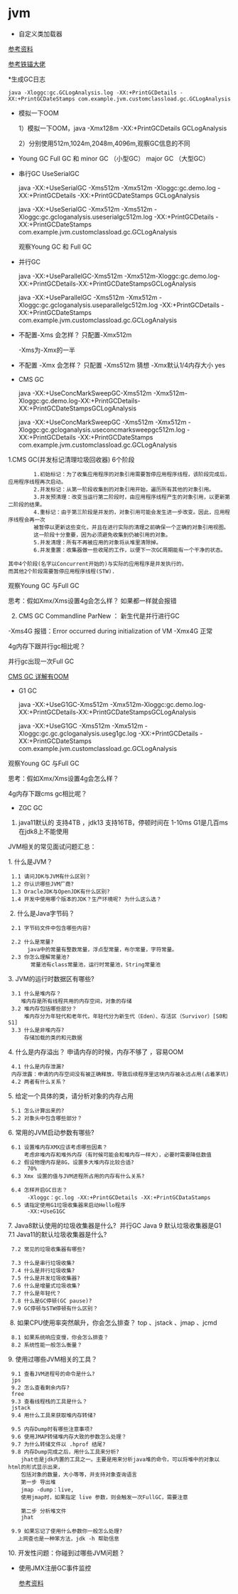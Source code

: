 # jvm
 * 自定义类加载器
 
 [参考资料](https://github.com/MarcusJiang1306/JAVA-000)
 
 [参考铁锚大佬](https://github.com/renfufei/JAVA-000)
 
 
 *生成GC日志
  
    java -Xloggc:gc.GCLogAnalysis.log -XX:+PrintGCDetails -XX:+PrintGCDateStamps com.example.jvm.customclassload.gc.GCLogAnalysis
  
 * 模拟一下OOM
  
     1）模拟一下OOM，java -Xmx128m -XX:+PrintGCDetails GCLogAnalysis
     
     2）分别使用512m,1024m,2048m,4096m,观察GC信息的不同
     
 *  Young GC  Full GC 和 minor GC （小型GC）  major GC （大型GC）
 
 * 串行GC UseSerialGC
 
 
    java -XX:+UseSerialGC -Xms512m -Xmx512m -Xloggc:gc.demo.log -XX:+PrintGCDetails -XX:+PrintGCDateStamps GCLogAnalysis
    
    java -XX:+UseSerialGC -Xmx512m -Xms512m -Xloggc:gc.gcloganalysis.useserialgc512m.log -XX:+PrintGCDetails -XX:+PrintGCDateStamps com.example.jvm.customclassload.gc.GCLogAnalysis

   观察Young GC 和 Full GC
   
 * 并行GC
 
 
      java -XX:+UseParallelGC-Xms512m -Xmx512m-Xloggc:gc.demo.log-XX:+PrintGCDetails-XX:+PrintGCDateStampsGCLogAnalysis
      
      java -XX:+UseParallelGC -Xms512m -Xmx512m -Xloggc:gc.gcloganalysis.useparallelgc512m.log -XX:+PrintGCDetails -XX:+PrintGCDateStamps com.example.jvm.customclassload.gc.GCLogAnalysis
      
      
 * 不配置-Xms 会怎样？ 只配置-Xmx512m
    
    -Xms为-Xmx的一半
 * 不配置 -Xmx 会怎样？ 只配置 -Xms512m
   猜想 -Xmx默认1/4内存大小
     yes
 
 * CMS GC      
 
 
    java -XX:+UseConcMarkSweepGC-Xms512m -Xmx512m-Xloggc:gc.demo.log-XX:+PrintGCDetails-XX:+PrintGCDateStampsGCLogAnalysis   
     
    java -XX:+UseConcMarkSweepGC -Xms512m -Xmx512m -Xloggc:gc.gcloganalysis.useconcmarksweepgc512m.log -XX:+PrintGCDetails -XX:+PrintGCDateStamps com.example.jvm.customclassload.gc.GCLogAnalysis
    
    
  1.CMS GC(并发标记清理垃圾回收器) 6个阶段
  
  
            1.初始标记：为了收集应用程序的对象引用需要暂停应用程序线程，该阶段完成后，应用程序线程再次启动。
            2.并发标记：从第一阶段收集到的对象引用开始，遍历所有其他的对象引用。
            3.并发预清理：改变当运行第二阶段时，由应用程序线程产生的对象引用，以更新第二阶段的结果。
            4.重标记：由于第三阶段是并发的，对象引用可能会发生进一步改变。因此，应用程序线程会再一次
            被暂停以更新这些变化，并且在进行实际的清理之前确保一个正确的对象引用视图。
            这一阶段十分重要，因为必须避免收集到仍被引用的对象。
            5.并发清理：所有不再被应用的对象将从堆里清除掉。
            6.并发重置：收集器做一些收尾的工作，以便下一次GC周期能有一个干净的状态。
    
    其中4个阶段(名字以Concurrent开始的)与实际的应用程序是并发执行的，
    而其他2个阶段需要暂停应用程序线程(STW).
  
      
 
 观察Young GC 与Full GC
 
 思考：假如Xmx/Xms设置4g会怎么样？  如果都一样就会报错 
 
 2. CMS GC Commandline
   ParNew ： 新生代是并行进行GC
   
    
 -Xms4G 报错：Error occurred during initialization of VM
 -Xmx4G 正常
 
 4g内存下跟并行gc相比呢？
 
  并行gc出现一次Full GC 
  
  [CMS GC 详解有OOM](https://www.jianshu.com/p/d6dc357b7770)
  
  
 * G1 GC 
 
 
    java -XX:+UseG1GC-Xms512m -Xmx512m-Xloggc:gc.demo.log-XX:+PrintGCDetails-XX:+PrintGCDateStampsGCLogAnalysis
    
    java -XX:+UseG1GC -Xms512m -Xmx512m -Xloggc:gc.gc.gcloganalysis.useg1gc.log -XX:+PrintGCDetails -XX:+PrintGCDateStamps com.example.jvm.customclassload.gc.GCLogAnalysis
    
    
 观察Young GC 与Full GC
    
 思考：假如Xmx/Xms设置4g会怎么样？
    
 4g内存下跟cms gc相比呢？ 
 
 
 * ZGC GC 
  1. java11默认的 支持4TB ，jdk13 支持16TB，停顿时间在 1-10ms G1是几百ms 在jdk8上不能使用
 
 
 
 JVM相关的常见面试问题汇总：
 
 1. 什么是JVM？ 
 
     1.1 请问JDK与JVM有什么区别？ 
     1.2 你认识哪些JVM厂商? 
     1.3 OracleJDK与OpenJDK有什么区别? 
     1.4 开发中使用哪个版本的JDK？生产环境呢? 为什么这么选？
 
  2. 什么是Java字节码？ 
 
     2.1 字节码文件中包含哪些内容? 
     
     2.2 什么是常量? 
          java中的常量有整数常量，浮点型常量，布尔常量，字符常量。
     2.3 你怎么理解常量池?
           常量池有class常量池，运行时常量池，String常量池 
 
 3. JVM的运行时数据区有哪些? 
 
     3.1 什么是堆内存？
        堆内存是所有线程共用的内存空间，对象的存储
     3.2 堆内存包括哪些部分？ 
         堆内存分为年轻代和老年代，年轻代分为新生代（Eden）、存活区（Survivor）[S0和S1]
     3.3 什么是非堆内存? 
         存储加载的类的和元数据
          
 4. 什么是内存溢出？
     申请内存的时候，内存不够了 ，容易OOM
 
     4.1 什么是内存泄漏? 
     内存泄露：申请的内存空间没有被正确释放，导致后续程序里这块内存被永远占用(占着茅坑)
     4.2 两者有什么关系？ 
 5. 给定一个具体的类，请分析对象的内存占用 
 
 
     5.1 怎么计算出来的? 
     5.2 对象头中包含哪些部分？
 6. 常用的JVM启动参数有哪些? 
 
     6.1 设置堆内存XMX应该考虑哪些因素？ 
         考虑非堆内存和堆外内存（有时候可能会和堆内存一样大），必要时需要降低数值
     6.2 假设物理内存是8G，设置多大堆内存比较合适? 
          70%
     6.3 ­Xmx 设置的值与JVM进程所占用的内存有什么关系? 
     
     6.4 怎样开启GC日志？ 
          -Xloggc：gc.log -XX:+PrintGCDetails -XX:+PrintGCDataStamps
     6.5 请指定使用G1垃圾收集器来启动Hello程序 
          -XX:+UseG1GC
 7. Java8默认使用的垃圾收集器是什么? 
        并行GC
        Java 9 默认垃圾收集器是G1        
     7.1 Java11的默认垃圾收集器是什么?
        
     7.2 常见的垃圾收集器有哪些? 
         
     7.3 什么是串行垃圾收集? 
     7.4 什么是并行垃圾收集? 
     7.5 什么是并发垃圾收集器? 
     7.6 什么是增量式垃圾收集? 
     7.7 什么是年轻代？ 
     7.8 什么是GC停顿(GC pause)? 
     7.9 GC停顿与STW停顿有什么区别？
  8. 如果CPU使用率突然飙升，你会怎么排查？
 top 、jstack 、jmap 、jcmd
 
     8.1 如果系统响应变慢，你会怎么排查？ 
     8.2 系统性能一般怎么衡量？ 
 9. 使用过哪些JVM相关的工具？ 
 
     9.1 查看JVM进程号的命令是什么?
     jps
     9.2 怎么查看剩余内存? 
     free 
     9.3 查看线程栈的工具是什么？ 
     jstack
     9.4 用什么工具来获取堆内存转储? 
     
     9.5 内存Dump时有哪些注意事项? 
     9.6 使用JMAP转储堆内存大致的参数怎么处理？ 
     9.7 为什么转储文件以 .hprof 结尾? 
     9.8 内存Dump完成之后，用什么工具来分析? 
        jhat也是jdk内置的工具之一。主要是用来分析java堆的命令，可以将堆中的对象以html的形式显示出来，
        包括对象的数量，大小等等，并支持对象查询语言
        第一步 导出堆
        jmap -dump：live,
        使用jmap时，如果指定 live 参数，则会触发一次FullGC，需要注意
        
        第二步 分析堆文件
        jhat
     
     9.9 如果忘记了使用什么参数你一般怎么处理? 
       上网查也是一种笨方法，jdk -h 帮助信息
      
 
 10. 开发性问题：你碰到过哪些JVM问题？
 
 
 
 
 * 使用JMX注册GC事件监控 
   
   [参考资料](http://learn.lianglianglee.com/%E4%B8%93%E6%A0%8F/JVM%20%E6%A0%B8%E5%BF%83%E6%8A%80%E6%9C%AF%2032%20%E8%AE%B2%EF%BC%88%E5%AE%8C%EF%BC%89/32%20%E5%BA%94%E5%AF%B9%E5%AE%B9%E5%99%A8%E6%97%B6%E4%BB%A3%E9%9D%A2%E4%B8%B4%E7%9A%84%E6%8C%91%E6%88%98%EF%BC%9A%E9%95%BF%E9%A3%8E%E7%A0%B4%E6%B5%AA%E4%BC%9A%E6%9C%89%E6%97%B6%E3%80%81%E7%9B%B4%E6%8C%82%E4%BA%91%E5%B8%86%E6%B5%8E%E6%B2%A7%E6%B5%B7.md)
      